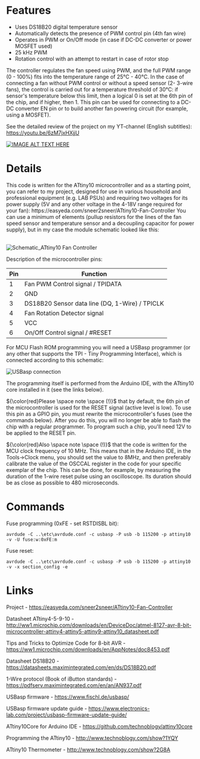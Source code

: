 <h1>Features</h1>

- Uses DS18B20 digital temperature sensor
- Automatically detects the presence of PWM control pin (4th fan wire)
- Operates in PWM or On/Off mode (in case if DC-DC converter or power MOSFET used)
- 25 kHz PWM
- Rotation control with an attempt to restart in case of rotor stop

The controller regulates the fan speed using PWM, and the full PWM range (0 - 100%) fits into the temperature range of 25°C - 40°C. In the case of connecting a fan without PWM control or without a speed sensor (2- 3-wire fans), the control is carried out for a temperature threshold of 30°C: if sensor's temperature below this limit, then a logical 0 is set at the 6th pin of the chip, and if higher, then 1. This pin can be used for connecting to a DC-DC converter EN pin or to build another fan powering circuit (for example, using a MOSFET).

See the detailed review of the project on my YT-channel (English subtitles): https://youtu.be/6zM7jxHXjjU

[![IMAGE ALT TEXT HERE](https://img.youtube.com/vi/6zM7jxHXjjU/maxresdefault.jpg)](https://www.youtube.com/watch?v=6zM7jxHXjjU)

<h1>Details</h1>
This code is written for the ATtiny10 microcontroller and as a starting point, you can refer to my project, designed for use in various household and professional equipment (e.g. LAB PSUs) and requiring two voltages for its power supply (5V and any other voltage in the 4-18V range required for your fan): https://easyeda.com/sneer2sneer/ATtiny10-Fan-Controller
You can use a minimum of elements (pullup resistors for the lines of the fan speed sensor and temperature sensor and a decoupling capacitor for power supply), but in my case the module schematic looked like this:
<br /><br />

![Schematic_ATtiny10 Fan Controller](https://github.com/DmitryMuravyev/ATtiny10-DS18B20-Fan-Controller/assets/152902525/3fb18249-e0b6-4f27-b2cb-f037db2c0447)

Description of the microcontroller pins:

Pin | Function
----|-----------------------
1   | Fan PWM Control signal / TPIDATA
2   | GND
3   | DS18B20 Sensor data line (DQ, 1-Wire) / TPICLK
4   | Fan Rotation Detector signal
5   | VCC
6   | On/Off Control signal / #RESET

For MCU Flash ROM programming you will need a USBasp programmer (or any other that supports the TPI - Tiny Programming Interface), which is connected according to this schematic:

![USBasp connection](https://github.com/DmitryMuravyev/ATtiny10-DS18B20-Fan-Controller/assets/152902525/acedddab-b8e7-42fe-8021-ab99e9c8b6b6)


The programming itself is performed from the Arduino IDE, with the ATtiny10 core installed in it (see the links below).

${\color{red}Please \space note \space (!)}$ that by default, the 6th pin of the microcontroller is used for the RESET signal (active level is low). To use this pin as a GPIO pin, you must rewrite the microcontroller's fuses (see the commands below). After you do this, you will no longer be able to flash the chip with a regular programmer. To program such a chip, you'll need 12V to be applied to the RESET pin.

${\color{red}Also \space note \space (!)}$ that the code is written for the MCU clock frequency of 10 MHz. This means that in the Arduino IDE, in the Tools->Clock menu, you should set the value to 8MHz, and then preferably calibrate the value of the OSCCAL register in the code for your specific exemplar of the chip. This can be done, for example, by measuring the duration of the 1-wire reset pulse using an oscilloscope. Its duration should be as close as possible to 480 microseconds.

<h1>Commands</h1>

Fuse programming (0xFE - set RSTDISBL bit):

    avrdude -C ..\etc\avrdude.conf -c usbasp -P usb -b 115200 -p attiny10 -v -U fuse:w:0xFE:m 


Fuse reset:

    avrdude -C ..\etc\avrdude.conf -c usbasp -P usb -b 115200 -p attiny10 -v -x section_config -e 


 
<h1>Links</h1>

Project - https://easyeda.com/sneer2sneer/ATtiny10-Fan-Controller

Datasheet ATtiny4-5-9-10 - http://ww1.microchip.com/downloads/en/DeviceDoc/atmel-8127-avr-8-bit-microcontroller-attiny4-attiny5-attiny9-attiny10_datasheet.pdf

Tips and Tricks to Optimize Code for 8-bit AVR - https://ww1.microchip.com/downloads/en/AppNotes/doc8453.pdf

Datasheet DS18B20 - https://datasheets.maximintegrated.com/en/ds/DS18B20.pdf

1-Wire protocol (Book of iButton standards) - https://pdfserv.maximintegrated.com/en/an/AN937.pdf

USBasp firmware - https://www.fischl.de/usbasp/

USBasp firmware update guide - https://www.electronics-lab.com/project/usbasp-firmware-update-guide/

ATtiny10Core for Arduino IDE - https://github.com/technoblogy/attiny10core

Programming the ATtiny10 - http://www.technoblogy.com/show?1YQY

ATtiny10 Thermometer - http://www.technoblogy.com/show?2G8A
